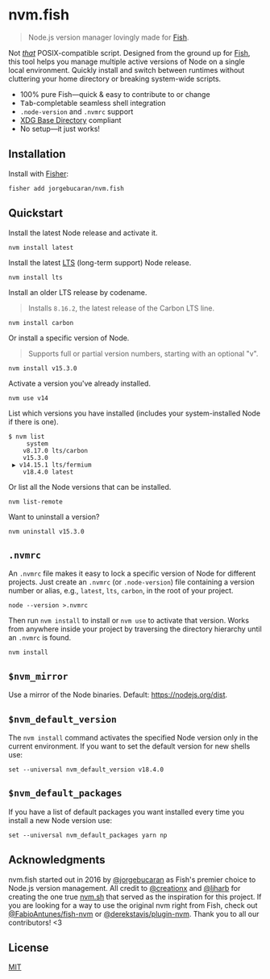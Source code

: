 # nvm.fish

> Node.js version manager lovingly made for [Fish](https://fishshell.com).

Not [_that_](https://github.com/nvm-sh/nvm) POSIX-compatible script. Designed from the ground up for [Fish](https://fishshell.com), this tool helps you manage multiple active versions of Node on a single local environment. Quickly install and switch between runtimes without cluttering your home directory or breaking system-wide scripts.

- 100% pure Fish—quick & easy to contribute to or change
- <kbd>Tab</kbd>-completable seamless shell integration
- `.node-version` and `.nvmrc` support
- [XDG Base Directory](https://specifications.freedesktop.org/basedir-spec/basedir-spec-latest.html) compliant
- No setup—it just works!

## Installation

Install with [Fisher](https://github.com/jorgebucaran/fisher):

```console
fisher add jorgebucaran/nvm.fish
```

## Quickstart

Install the latest Node release and activate it.

```console
nvm install latest
```

Install the latest [LTS](https://github.com/nodejs/Release) (long-term support) Node release.

```console
nvm install lts
```

Install an older LTS release by codename.

> Installs `8.16.2`, the latest release of the Carbon LTS line.

```console
nvm install carbon
```

Or install a specific version of Node.

> Supports full or partial version numbers, starting with an optional "v".

```console
nvm install v15.3.0
```

Activate a version you've already installed.

```console
nvm use v14
```

List which versions you have installed (includes your system-installed Node if there is one).

```console
$ nvm list
     system
    v8.17.0 lts/carbon
    v15.3.0 
 ▶ v14.15.1 lts/fermium
    v18.4.0 latest
```

Or list all the Node versions that can be installed.

```console
nvm list-remote
```

Want to uninstall a version?

```console
nvm uninstall v15.3.0
```

## `.nvmrc`

An `.nvmrc` file makes it easy to lock a specific version of Node for different projects. Just create an `.nvmrc` (or `.node-version`) file containing a version number or alias, e.g., `latest`, `lts`, `carbon`, in the root of your project.

```console
node --version >.nvmrc
```

Then run `nvm install` to install or `nvm use` to activate that version. Works from anywhere inside your project by traversing the directory hierarchy until an `.nvmrc` is found.

```console
nvm install
```

## `$nvm_mirror`

Use a mirror of the Node binaries. Default: https://nodejs.org/dist.

## `$nvm_default_version`

The `nvm install` command activates the specified Node version only in the current environment. If you want to set the default version for new shells use:

```fish
set --universal nvm_default_version v18.4.0
```

## `$nvm_default_packages`

If you have a list of default packages you want installed every time you install a new Node version use:

```fish
set --universal nvm_default_packages yarn np
```

## Acknowledgments

nvm.fish started out in 2016 by [@jorgebucaran](https://github.com/jorgebucaran) as Fish's premier choice to Node.js version management. All credit to [@creationx](https://github.com/creationix) and [@ljharb](https://github.com/ljharb) for creating the one true [nvm.sh](https://github.com/nvm-sh/nvm) that served as the inspiration for this project. If you are looking for a way to use the original nvm right from Fish, check out [@FabioAntunes/fish-nvm](https://github.com/FabioAntunes/fish-nvm) or [@derekstavis/plugin-nvm](https://github.com/derekstavis/plugin-nvm). Thank you to all our contributors! <3

## License

[MIT](LICENSE.md)
